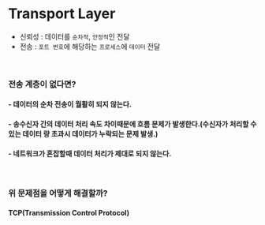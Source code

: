 # Transport Layer

- 신뢰성 : 데이터를 `순차적`, `안정적`인 전달
- 전송 : `포트 번호`에 해당하는 `프로세스`에 `데이터` 전달

</Br>

### 전송 계층이 없다면?

#### - 데이터의 순차 전송이 월활히 되지 않는다.

#### - 송수신자 간의 데이터 처리 속도 차이때문에 흐름 문제가 발생한다.(수신자가 처리할 수 있는 데이터 량 초과시 데이터가 누락되는 문제 발생.)

#### - 네트워크가 혼잡할때 데이터 처리가 제대로 되지 않는다.

</br>

### 위 문제점을 어떻게 해결할까?

#### TCP(Transmission Control Protocol)
